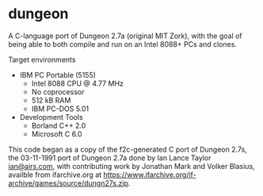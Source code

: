 # dungeon

A C-language port of Dungeon 2.7a (original MIT Zork), with the goal of being able to both compile and run on an Intel 8088+ PCs and clones.

Target environments
* IBM PC Portable (5155)
  * Intel 8088 CPU @ 4.77 MHz
  * No coprocessor
  * 512 kB RAM
  * IBM PC-DOS 5.01
* Development Tools
  * Borland C++ 2.0
  * Microsoft C 6.0

This code began as a copy of the f2c-generated C port of Dungeon 2.7s, the 03-11-1991 port of Dungeon 2.7a done by Ian Lance Taylor ian@airs.com, with contributing work by Jonathan Mark and Volker Blasius, availble from ifarchive.org at https://www.ifarchive.org/if-archive/games/source/dungn27s.zip.
